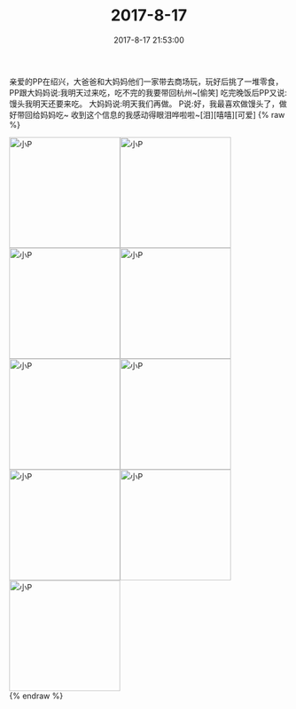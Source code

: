 ﻿---
title: 2017-8-17
date: 2017-8-17 21:53:00
tags:
categories: 妈妈
---
亲爱的PP在绍兴，大爸爸和大妈妈他们一家带去商场玩，玩好后挑了一堆零食，PP跟大妈妈说:我明天过来吃，吃不完的我要带回杭州~[偷笑]
吃完晚饭后PP又说:馒头我明天还要来吃。
大妈妈说:明天我们再做。
P说:好，我最喜欢做馒头了，做好带回给妈妈吃~
收到这个信息的我感动得眼泪哗啦啦~[泪][嘻嘻][可爱]
{% raw %}
<div style="width:500 px">
<div style="float:left; width:100 px"><img src="/images/微信图片_20171012170452.jpg" width="200" alt="小P"></div>
<div style="float:left; width:100 px"><img src="/images/微信图片_20171012170501.jpg" width="200" alt="小P"></div>
<div style="float:left; width:100 px"><img src="/images/微信图片_20171012170511.jpg" width="200" alt="小P"></div>
<div style="float:left; width:100 px"><img src="/images/微信图片_20171012170520.jpg" width="200" alt="小P"></div>
<div style="float:left; width:100 px"><img src="/images/微信图片_20171012170529.jpg" width="200" alt="小P"></div>
<div style="float:left; width:100 px"><img src="/images/微信图片_20171012170542.jpg" width="200" alt="小P"></div>
<div style="float:left; width:100 px"><img src="/images/微信图片_20171012170550.jpg" width="200" alt="小P"></div>
<div style="float:left; width:100 px"><img src="/images/微信图片_20171012170558.jpg" width="200" alt="小P"></div>
<div style="float:left; width:100 px"><img src="/images/微信图片_20171012170606.jpg" width="200" alt="小P"></div>
<div style="clear:both"></div>
</div>
{% endraw %}